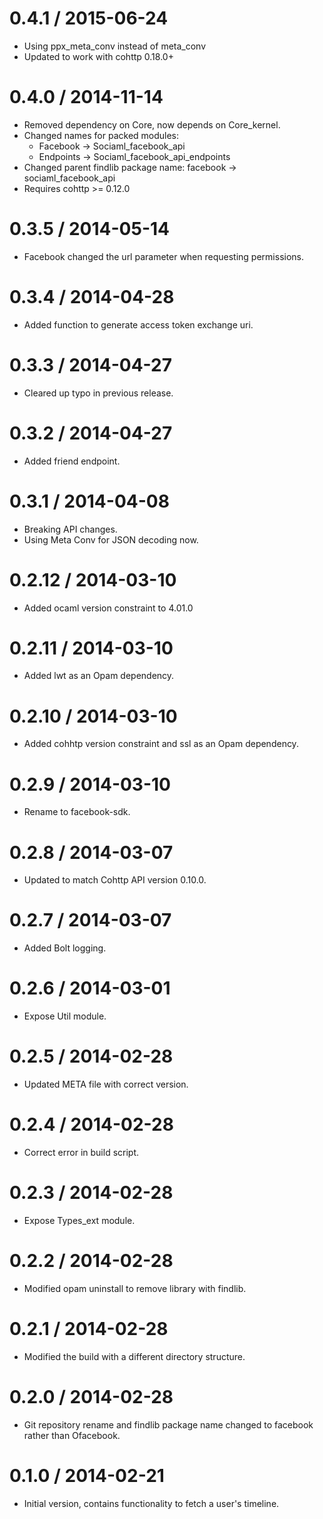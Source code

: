 0.4.1 / 2015-06-24
==================

  * Using ppx\_meta\_conv instead of meta_conv
  * Updated to work with cohttp 0.18.0+ 

0.4.0 / 2014-11-14
==================

  * Removed dependency on Core, now depends on Core\_kernel.
  * Changed names for packed modules:
    * Facebook -> Sociaml\_facebook\_api
    * Endpoints -> Sociaml\_facebook\_api\_endpoints
  * Changed parent findlib package name: facebook -> sociaml\_facebook\_api
  * Requires cohttp >= 0.12.0
  
0.3.5 / 2014-05-14
==================

  * Facebook changed the url parameter when requesting permissions.

0.3.4 / 2014-04-28
==================

  * Added function to generate access token exchange uri.

0.3.3 / 2014-04-27
==================

  * Cleared up typo in previous release.

0.3.2 / 2014-04-27
==================

  * Added friend endpoint.

0.3.1 / 2014-04-08
==================

  * Breaking API changes.
  * Using Meta Conv for JSON decoding now.

0.2.12 / 2014-03-10
==================

  * Added ocaml version constraint to 4.01.0

0.2.11 / 2014-03-10
==================

  * Added lwt as an Opam dependency.

0.2.10 / 2014-03-10
==================

  * Added cohhtp version constraint and ssl as an Opam dependency.

0.2.9 / 2014-03-10
==================

  * Rename to facebook-sdk.

0.2.8 / 2014-03-07
==================

  * Updated to match Cohttp API version 0.10.0.

0.2.7 / 2014-03-07
==================

  * Added Bolt logging.

0.2.6 / 2014-03-01
==================

  * Expose Util module.

0.2.5 / 2014-02-28
==================

  * Updated META file with correct version.

0.2.4 / 2014-02-28
==================

  * Correct error in build script.

0.2.3 / 2014-02-28
==================

  * Expose Types\_ext module.

0.2.2 / 2014-02-28
==================

  * Modified opam uninstall to remove library with findlib.

0.2.1 / 2014-02-28
==================

  * Modified the build with a different directory structure.

0.2.0 / 2014-02-28
==================

  * Git repository rename and findlib package name changed to facebook
    rather than Ofacebook.

0.1.0 / 2014-02-21
==================

  * Initial version, contains functionality to fetch a user's timeline.
